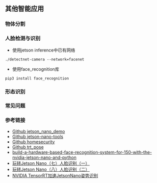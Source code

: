 ## 其他智能应用

### 物体分割

### 人脸检测与识别

- 使用jetson inference中已有网络
```
./detectnet-camera --network=facenet
```

- 使用face_recognition库
```
pip3 install face_recognition
```

### 形态识别

### 常见问题

### 参考链接
- [Github jetson_nano_demo](https://github.com/AaronFan1992/jetson_nano_demo)
- [Github jetson-nano-tools](https://github.com/karaage0703/jetson-nano-tools)
- [Github homesecurity](https://github.com/dataplayer12/homesecurity)
- [Github trt_pose](https://github.com/NVIDIA-AI-IOT/trt_pose)
- [build-a-hardware-based-face-recognition-system-for-150-with-the-nvidia-jetson-nano-and-python](https://medium.com/@ageitgey/build-a-hardware-based-face-recognition-system-for-150-with-the-nvidia-jetson-nano-and-python-a25cb8c891fd)
- [玩转Jetson Nano（七）人脸识别（一）](https://blog.csdn.net/beckhans/article/details/89534507)
- [玩转Jetson Nano（八）人脸识别（二）](https://blog.csdn.net/beckhans/article/details/89548711)
- [NVIDIA TensorRT加速JetsonNano姿势识别](https://www.bilibili.com/video/av73635744)